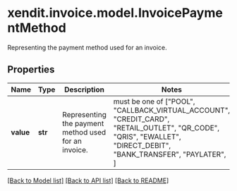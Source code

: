 # xendit.invoice.model.InvoicePaymentMethod

Representing the payment method used for an invoice.

## Properties
Name | Type | Description | Notes
------------ | ------------- | ------------- | -------------
**value** | **str** | Representing the payment method used for an invoice. |  must be one of ["POOL", "CALLBACK_VIRTUAL_ACCOUNT", "CREDIT_CARD", "RETAIL_OUTLET", "QR_CODE", "QRIS", "EWALLET", "DIRECT_DEBIT", "BANK_TRANSFER", "PAYLATER", ]

[[Back to Model list]](../README.md#documentation-for-models) [[Back to API list]](../README.md#documentation-for-api-endpoints) [[Back to README]](../README.md)


